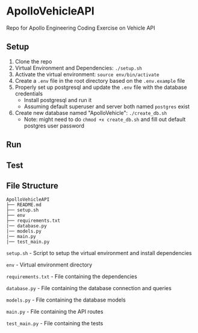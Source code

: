 # ApolloVehicleAPI
Repo for Apollo Engineering Coding Exercise on Vehicle API

## Setup
1. Clone the repo
2. Virtual Environment and Dependencies: ```./setup.sh```
3. Activate the virtual environment: ```source env/bin/activate```
4. Create a ```.env``` file in the root directory based on the ```.env.example``` file
5. Properly set up postgresql and update the ```.env``` file with the database credentials
    - Install postgresql and run it
    - Assuming default superuser and server both named ```postgres``` exist
6. Create new database named "ApolloVehicle": ```./create_db.sh```
    - Note: might need to do ```chmod +x create_db.sh``` and fill out default postgres user password

## Run

## Test

## File Structure
```
ApolloVehicleAPI
├── README.md
├── setup.sh
├── env
├── requirements.txt
|── database.py
|── models.py
|── main.py
|── test_main.py
```
```setup.sh``` - Script to setup the virtual environment and install dependencies

```env``` - Virtual environment directory

```requirements.txt``` - File containing the dependencies

```database.py``` - File containing the database connection and queries

```models.py``` - File containing the database models

```main.py``` - File containing the API routes

```test_main.py``` - File containing the tests
